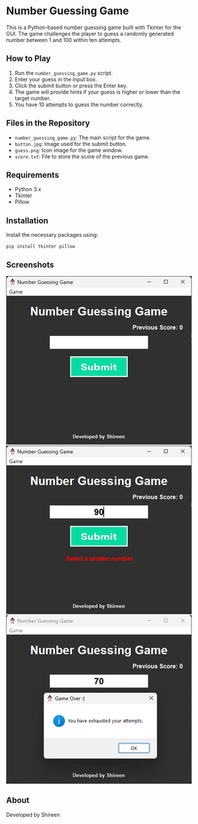 # Number Guessing Game

This is a Python-based number guessing game built with Tkinter for the GUI. The game challenges the player to guess a randomly generated number between 1 and 100 within ten attempts.

## How to Play
1. Run the `number_guessing_game.py` script.
2. Enter your guess in the input box.
3. Click the submit button or press the Enter key.
4. The game will provide hints if your guess is higher or lower than the target number.
5. You have 10 attempts to guess the number correctly.

## Files in the Repository
- `number_guessing_game.py`: The main script for the game.
- `button.jpg`: Image used for the submit button.
- `guess.png`: Icon image for the game window.
- `score.txt`: File to store the score of the previous game.

## Requirements
- Python 3.x
- Tkinter
- Pillow

## Installation
Install the necessary packages using:
```bash
pip install tkinter pillow
```

## Screenshots
![Game Start](screenshots/start.png)
![Game Play](screenshots/play.png)
![Game Over](screenshots/game_over.png)

## About
Developed by Shireen
